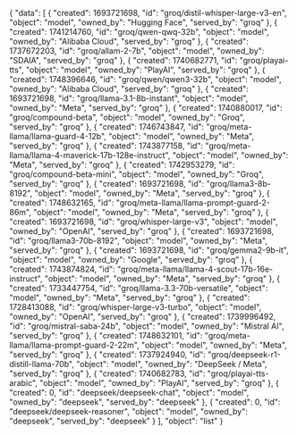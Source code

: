{
  "data": [
    {
      "created": 1693721698,
      "id": "groq/distil-whisper-large-v3-en",
      "object": "model",
      "owned_by": "Hugging Face",
      "served_by": "groq"
    },
    {
      "created": 1741214760,
      "id": "groq/qwen-qwq-32b",
      "object": "model",
      "owned_by": "Alibaba Cloud",
      "served_by": "groq"
    },
    {
      "created": 1737672203,
      "id": "groq/allam-2-7b",
      "object": "model",
      "owned_by": "SDAIA",
      "served_by": "groq"
    },
    {
      "created": 1740682771,
      "id": "groq/playai-tts",
      "object": "model",
      "owned_by": "PlayAI",
      "served_by": "groq"
    },
    {
      "created": 1748396646,
      "id": "groq/qwen/qwen3-32b",
      "object": "model",
      "owned_by": "Alibaba Cloud",
      "served_by": "groq"
    },
    {
      "created": 1693721698,
      "id": "groq/llama-3.1-8b-instant",
      "object": "model",
      "owned_by": "Meta",
      "served_by": "groq"
    },
    {
      "created": 1740880017,
      "id": "groq/compound-beta",
      "object": "model",
      "owned_by": "Groq",
      "served_by": "groq"
    },
    {
      "created": 1746743847,
      "id": "groq/meta-llama/llama-guard-4-12b",
      "object": "model",
      "owned_by": "Meta",
      "served_by": "groq"
    },
    {
      "created": 1743877158,
      "id": "groq/meta-llama/llama-4-maverick-17b-128e-instruct",
      "object": "model",
      "owned_by": "Meta",
      "served_by": "groq"
    },
    {
      "created": 1742953279,
      "id": "groq/compound-beta-mini",
      "object": "model",
      "owned_by": "Groq",
      "served_by": "groq"
    },
    {
      "created": 1693721698,
      "id": "groq/llama3-8b-8192",
      "object": "model",
      "owned_by": "Meta",
      "served_by": "groq"
    },
    {
      "created": 1748632165,
      "id": "groq/meta-llama/llama-prompt-guard-2-86m",
      "object": "model",
      "owned_by": "Meta",
      "served_by": "groq"
    },
    {
      "created": 1693721698,
      "id": "groq/whisper-large-v3",
      "object": "model",
      "owned_by": "OpenAI",
      "served_by": "groq"
    },
    {
      "created": 1693721698,
      "id": "groq/llama3-70b-8192",
      "object": "model",
      "owned_by": "Meta",
      "served_by": "groq"
    },
    {
      "created": 1693721698,
      "id": "groq/gemma2-9b-it",
      "object": "model",
      "owned_by": "Google",
      "served_by": "groq"
    },
    {
      "created": 1743874824,
      "id": "groq/meta-llama/llama-4-scout-17b-16e-instruct",
      "object": "model",
      "owned_by": "Meta",
      "served_by": "groq"
    },
    {
      "created": 1733447754,
      "id": "groq/llama-3.3-70b-versatile",
      "object": "model",
      "owned_by": "Meta",
      "served_by": "groq"
    },
    {
      "created": 1728413088,
      "id": "groq/whisper-large-v3-turbo",
      "object": "model",
      "owned_by": "OpenAI",
      "served_by": "groq"
    },
    {
      "created": 1739996492,
      "id": "groq/mistral-saba-24b",
      "object": "model",
      "owned_by": "Mistral AI",
      "served_by": "groq"
    },
    {
      "created": 1748632101,
      "id": "groq/meta-llama/llama-prompt-guard-2-22m",
      "object": "model",
      "owned_by": "Meta",
      "served_by": "groq"
    },
    {
      "created": 1737924940,
      "id": "groq/deepseek-r1-distill-llama-70b",
      "object": "model",
      "owned_by": "DeepSeek / Meta",
      "served_by": "groq"
    },
    {
      "created": 1740682783,
      "id": "groq/playai-tts-arabic",
      "object": "model",
      "owned_by": "PlayAI",
      "served_by": "groq"
    },
    {
      "created": 0,
      "id": "deepseek/deepseek-chat",
      "object": "model",
      "owned_by": "deepseek",
      "served_by": "deepseek"
    },
    {
      "created": 0,
      "id": "deepseek/deepseek-reasoner",
      "object": "model",
      "owned_by": "deepseek",
      "served_by": "deepseek"
    }
  ],
  "object": "list"
}
